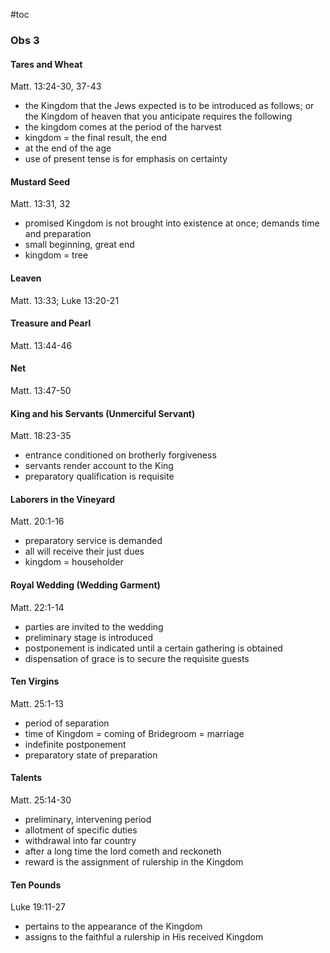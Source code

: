 #toc

### Obs 3

#### Tares and Wheat 
Matt. 13:24-30, 37-43
- the Kingdom that the Jews expected is to be introduced as follows; or the Kingdom of heaven that you anticipate requires the following
- the kingdom comes at the period of the harvest
- kingdom = the final result, the end
- at the end of the age
- use of present tense is for emphasis on certainty
#### Mustard Seed
Matt. 13:31, 32
- promised Kingdom is not brought into existence at once; demands time and preparation
- small beginning, great end
- kingdom = tree
#### Leaven
Matt. 13:33; Luke 13:20-21

#### Treasure and Pearl
Matt. 13:44-46

#### Net
Matt. 13:47-50

#### King and his Servants (Unmerciful Servant)
Matt. 18:23-35
- entrance conditioned on brotherly forgiveness
- servants render account to the King
- preparatory qualification is requisite
#### Laborers in the Vineyard
Matt. 20:1-16
- preparatory service is demanded
- all will receive their just dues
- kingdom = householder

#### Royal Wedding (Wedding Garment)
Matt. 22:1-14
- parties are invited to the wedding
- preliminary stage is introduced
- postponement is indicated until a certain gathering is obtained
- dispensation of grace is to secure the requisite guests

#### Ten Virgins
Matt. 25:1-13
- period of separation
- time of Kingdom = coming of Bridegroom = marriage
- indefinite postponement
- preparatory state of preparation

#### Talents
Matt. 25:14-30
- preliminary, intervening period
- allotment of specific duties
- withdrawal into far country
- after a long time the lord cometh and reckoneth
- reward is the assignment of rulership in the Kingdom
#### Ten Pounds
Luke 19:11-27
- pertains to the appearance of the Kingdom
- assigns to the faithful a rulership in His received Kingdom

